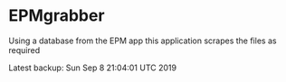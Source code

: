 # EPMgrabber
Using a database from the EPM app this application scrapes the files as required


Latest backup: Sun Sep 8 21:04:01 UTC 2019
